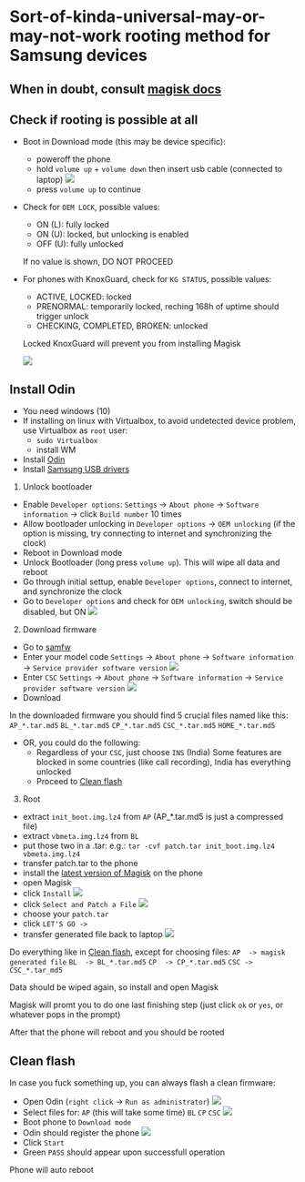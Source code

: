 # Sort-of-kinda-universal-may-or-may-not-work rooting method for Samsung devices

##  When in doubt, consult [magisk docs](https://topjohnwu.github.io/Magisk/install.html)

## Check if rooting is possible at all

- Boot in Download mode (this may be device specific):
  * poweroff the phone
  * hold `volume up` + `volume down` then insert usb cable (connected to laptop)
    ![](download_mode_promt.jpg)
  * press `volume up` to continue
  
- Check for `OEM LOCK`, possible values:
  * ON  (L):  fully locked
  * ON  (U):  locked, but unlocking is enabled
  * OFF (U):  fully unlocked

  If no value is shown, DO NOT PROCEED

- For phones with KnoxGuard, check for `KG STATUS`, possible values:
  * ACTIVE, LOCKED:  locked
  * PRENORMAL:  temporarily locked, reching 168h of uptime should trigger unlock
  * CHECKING, COMPLETED, BROKEN:  unlocked

  Locked KnoxGuard will prevent you from installing Magisk

  ![](download_mode.jpg)

## Install Odin

- You need windows (10)
- If installing on linux with Virtualbox, to avoid undetected device problem, use Virtualbox as `root` user:
   * `sudo Virtualbox`
   * install WM
- Install [Odin](https://dl2018.sammobile.com/Odin.zip)
- Install [Samsung USB drivers](https://developer.samsung.com/android-usb-driver)

1) Unlock bootloader

- Enable `Developer options`:
    `Settings` -> `About phone` -> `Software information` -> click `Build number` 10 times
- Allow bootloader unlocking in `Developer options` -> `OEM unlocking` (if the option is missing, try connecting to internet and synchronizing the clock)
- Reboot in Download mode
- Unlock Bootloader (long press `volume up`). This will wipe all data and reboot
- Go through initial settup, enable `Developer options`, connect to internet, and synchronize the clock
- Go to `Developer options` and check for `OEM unlocking`, switch should be disabled, but ON
  ![](oem_unlocking.jpg)
  
2) Download firmware

- Go to [samfw](https://samfw.com)
- Enter your model code 
    `Settings` -> `About phone` -> `Software information` -> `Service provider software version`
    ![](model_code.jpg)
- Enter `CSC`
    `Settings` -> `About phone` -> `Software information` -> `Service provider software version`
    ![](csc.jpg)
- Download

In the downloaded firmware you should find 5 crucial files named like this:
 `AP_*.tar.md5`
 `BL_*.tar.md5`
 `CP_*.tar.md5`
 `CSC_*.tar.md5`
 `HOME_*.tar.md5`

- OR, you could do the following:
  * Regardless of your `CSC`, just choose `INS` (India)
    Some features are blocked in some countries (like call recording), India has everything unlocked
  * Proceed to [Clean flash](#clean-flash)

3) Root
  - extract `init_boot.img.lz4` from `AP` (AP_*.tar.md5 is just a compressed file)
  - extract `vbmeta.img.lz4` from `BL`
  - put those two in a .tar:
    e.g.: `tar -cvf patch.tar init_boot.img.lz4 vbmeta.img.lz4`
  - transfer patch.tar to the phone
  - install the [latest version of Magisk](https://github.com/topjohnwu/Magisk/releases) on the phone
  - open Magisk
  - click `Install`
    ![](magisk_init.png)
  - click `Select and Patch a File`
    ![](magisk_install.jpg)
  - choose your `patch.tar`
  - click `LET'S GO ->`
  - transfer generated file back to laptop
    ![](magisk_patch.jpg)

  Do everything like in [Clean flash](#clean-flash), except for choosing files:
    `AP  -> magisk generated file`
    `BL  -> BL_*.tar.md5`
    `CP  -> CP_*.tar.md5`
    `CSC -> CSC_*.tar_md5`

  Data should be wiped again, so install and open Magisk

  Magisk will promt you to do one last finishing step (just click `ok` or `yes`, or whatever pops in the prompt)

  After that the phone will reboot and you should be rooted

## Clean flash

In case you fuck something up, you can always flash a clean firmware:

- Open Odin (`right click` -> `Run as administrator`)
  ![](odin_init.png)
- Select files for:
  `AP` (this will take some time)
  `BL`
  `CP`
  `CSC`
  ![](odin_files_selected.png)
- Boot phone to `Download mode`
- Odin should register the phone 
  ![](odin_device_connected.png)
- Click `Start`
- Green `PASS` should appear upon successfull operation

Phone will auto reboot
